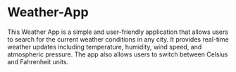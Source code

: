 # Weather-App
This Weather App is a simple and user-friendly application that allows users to search for the current weather conditions in any city. It provides real-time weather updates including temperature, humidity, wind speed, and atmospheric pressure. The app also allows users to switch between Celsius and Fahrenheit units.
